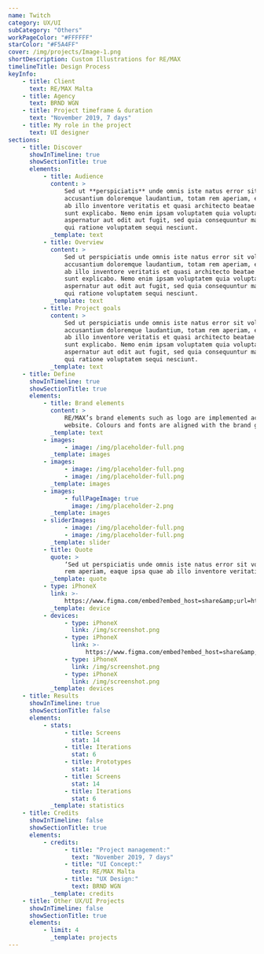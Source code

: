 ```yaml
---
name: Twitch
category: UX/UI
subCategory: "Others"
workPageColor: "#FFFFFF"
starColor: "#F5A4FF"
cover: /img/projects/Image-1.png
shortDescription: Custom Illustrations for RE/MAX
timelineTitle: Design Process
keyInfo:
    - title: Client
      text: RE/MAX Malta
    - title: Agency
      text: BRND WGN
    - title: Project timeframe & duration
      text: "November 2019, 7 days"
    - title: My role in the project
      text: UI designer
sections:
    - title: Discover
      showInTimeline: true
      showSectionTitle: true
      elements:
          - title: Audience
            content: >
                Sed ut **perspiciatis** unde omnis iste natus error sit voluptatem
                accusantium doloremque laudantium, totam rem aperiam, eaque ipsa quae
                ab illo inventore veritatis et quasi architecto beatae vitae dicta
                sunt explicabo. Nemo enim ipsam voluptatem quia voluptas sit
                aspernatur aut odit aut fugit, sed quia consequuntur magni dolores eos
                qui ratione voluptatem sequi nesciunt.
            _template: text
          - title: Overview
            content: >
                Sed ut perspiciatis unde omnis iste natus error sit voluptatem
                accusantium doloremque laudantium, totam rem aperiam, eaque ipsa quae
                ab illo inventore veritatis et quasi architecto beatae vitae dicta
                sunt explicabo. Nemo enim ipsam voluptatem quia voluptas sit
                aspernatur aut odit aut fugit, sed quia consequuntur magni dolores eos
                qui ratione voluptatem sequi nesciunt.
            _template: text
          - title: Project goals
            content: >
                Sed ut perspiciatis unde omnis iste natus error sit voluptatem
                accusantium doloremque laudantium, totam rem aperiam, eaque ipsa quae
                ab illo inventore veritatis et quasi architecto beatae vitae dicta
                sunt explicabo. Nemo enim ipsam voluptatem quia voluptas sit
                aspernatur aut odit aut fugit, sed quia consequuntur magni dolores eos
                qui ratione voluptatem sequi nesciunt.
            _template: text
    - title: Define
      showInTimeline: true
      showSectionTitle: true
      elements:
          - title: Brand elements
            content: >
                RE/MAX’s brand elements such as logo are implemented across the
                website. Colours and fonts are aligned with the brand guidelines.
            _template: text
          - images:
                - image: /img/placeholder-full.png
            _template: images
          - images:
                - image: /img/placeholder-full.png
                - image: /img/placeholder-full.png
            _template: images
          - images:
                - fullPageImage: true
                  image: /img/placeholder-2.png
            _template: images
          - sliderImages:
                - image: /img/placeholder-full.png
                - image: /img/placeholder-full.png
            _template: slider
          - title: Quote
            quote: >
                ‘Sed ut perspiciatis unde omnis iste natus error sit voluptatem, totam
                rem aperiam, eaque ipsa quae ab illo inventore veritatis et quas.’
            _template: quote
          - type: iPhoneX
            link: >-
                https://www.figma.com/embed?embed_host=share&amp;url=https%3A%2F%2Fwww.figma.com%2Fproto%2FQaKvvMvwwFov4qwUMN79N1%2FPayMe%3Fnode-id%3D4%253A1113%26scaling%3Dscale-down-width%26page-id%3D2%253A475%26starting-point-node-id%3D4%253A600%26show-proto-sidebar%3D1&amp;hide-ui=1
            _template: device
          - devices:
                - type: iPhoneX
                  link: /img/screenshot.png
                - type: iPhoneX
                  link: >-
                      https://www.figma.com/embed?embed_host=share&amp;url=https%3A%2F%2Fwww.figma.com%2Fproto%2FQaKvvMvwwFov4qwUMN79N1%2FPayMe%3Fnode-id%3D4%253A1113%26scaling%3Dscale-down-width%26page-id%3D2%253A475%26starting-point-node-id%3D4%253A600%26show-proto-sidebar%3D1&amp;hide-ui=1
                - type: iPhoneX
                  link: /img/screenshot.png
                - type: iPhoneX
                  link: /img/screenshot.png
            _template: devices
    - title: Results
      showInTimeline: true
      showSectionTitle: false
      elements:
          - stats:
                - title: Screens
                  stat: 14
                - title: Iterations
                  stat: 6
                - title: Prototypes
                  stat: 14
                - title: Screens
                  stat: 14
                - title: Iterations
                  stat: 6
            _template: statistics
    - title: Credits
      showInTimeline: false
      showSectionTitle: true
      elements:
          - credits:
                - title: "Project management:"
                  text: "November 2019, 7 days"
                - title: "UI Concept:"
                  text: RE/MAX Malta
                - title: "UX Design:"
                  text: BRND WGN
            _template: credits
    - title: Other UX/UI Projects
      showInTimeline: false
      showSectionTitle: true
      elements:
          - limit: 4
            _template: projects
---
```

